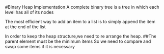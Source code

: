 #Binary Heap Implementation
 A complete binary tree is a tree in which each level has all of its nodes
 
 The most efficient way to add an item to a list is to simply append the item at the end of the list
 
 In order to keep the heap structure,we need to re arrange the heap.
 ##The parent element must be the minimum items
 So we need to compare and swap some items if it is necessary
